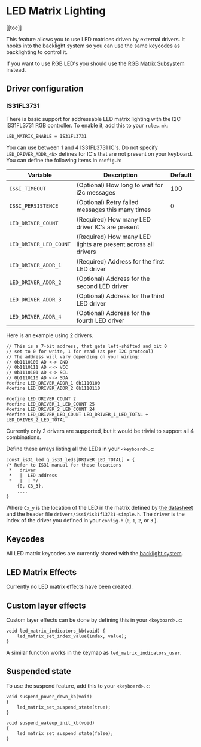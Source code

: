 # LED Matrix Lighting

[[toc]]

This feature allows you to use LED matrices driven by external drivers. It hooks into the backlight system so you can use the same keycodes as backlighting to control it.

If you want to use RGB LED's you should use the [RGB Matrix Subsystem](feature_rgb_matrix.md) instead.

## Driver configuration

### IS31FL3731

There is basic support for addressable LED matrix lighting with the I2C IS31FL3731 RGB controller. To enable it, add this to your `rules.mk`:

    LED_MATRIX_ENABLE = IS31FL3731
    
You can use between 1 and 4 IS31FL3731 IC's. Do not specify `LED_DRIVER_ADDR_<N>` defines for IC's that are not present on your keyboard. You can define the following items in `config.h`:

| Variable | Description | Default |
|----------|-------------|---------|
| `ISSI_TIMEOUT` | (Optional) How long to wait for i2c messages | 100 |
| `ISSI_PERSISTENCE` | (Optional) Retry failed messages this many times | 0 |
| `LED_DRIVER_COUNT` | (Required) How many LED driver IC's are present | |
| `LED_DRIVER_LED_COUNT` | (Required) How many LED lights are present across all drivers | |
| `LED_DRIVER_ADDR_1` | (Required) Address for the first LED driver | |
| `LED_DRIVER_ADDR_2` | (Optional) Address for the second LED driver | |
| `LED_DRIVER_ADDR_3` | (Optional) Address for the third LED driver | |
| `LED_DRIVER_ADDR_4` | (Optional) Address for the fourth LED driver | |

Here is an example using 2 drivers.

	// This is a 7-bit address, that gets left-shifted and bit 0
	// set to 0 for write, 1 for read (as per I2C protocol)
	// The address will vary depending on your wiring:
	// 0b1110100 AD <-> GND
	// 0b1110111 AD <-> VCC
	// 0b1110101 AD <-> SCL
	// 0b1110110 AD <-> SDA
	#define LED_DRIVER_ADDR_1 0b1110100
	#define LED_DRIVER_ADDR_2 0b1110110

	#define LED_DRIVER_COUNT 2
	#define LED_DRIVER_1_LED_COUNT 25
	#define LED_DRIVER_2_LED_COUNT 24
	#define LED_DRIVER_LED_COUNT LED_DRIVER_1_LED_TOTAL + LED_DRIVER_2_LED_TOTAL

Currently only 2 drivers are supported, but it would be trivial to support all 4 combinations.

Define these arrays listing all the LEDs in your `<keyboard>.c`:

	const is31_led g_is31_leds[DRIVER_LED_TOTAL] = {
	/* Refer to IS31 manual for these locations
	 *   driver
	 *   |  LED address
	 *   |  | */
	    {0, C3_3},
	    ....
	}

Where `Cx_y` is the location of the LED in the matrix defined by [the datasheet](http://www.issi.com/WW/pdf/31FL3731.pdf) and the header file `drivers/issi/is31fl3731-simple.h`. The `driver` is the index of the driver you defined in your `config.h` (`0`, `1`, `2`, or `3` ).

## Keycodes

All LED matrix keycodes are currently shared with the [backlight system](feature_backlight.md).

## LED Matrix Effects

Currently no LED matrix effects have been created.

## Custom layer effects

Custom layer effects can be done by defining this in your `<keyboard>.c`:

    void led_matrix_indicators_kb(void) {
        led_matrix_set_index_value(index, value);
    }

A similar function works in the keymap as `led_matrix_indicators_user`.

## Suspended state

To use the suspend feature, add this to your `<keyboard>.c`:

	void suspend_power_down_kb(void)
	{
	    led_matrix_set_suspend_state(true);
	}

	void suspend_wakeup_init_kb(void)
	{
	    led_matrix_set_suspend_state(false);
	}
